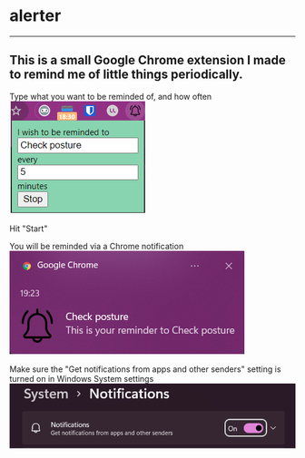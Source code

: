 # alerter
---
This is a small Google Chrome extension I made to remind me of little things periodically.
---
Type what you want to be reminded of, and how often  
![Popup Menu](assets/popup_ss.png)  
  
Hit "Start"  
  
You will be reminded via a Chrome notification  
![Notification](assets/notif_ss.png)  
  
Make sure the "Get notifications from apps and other senders" setting is turned on in Windows System settings  
![Settings](assets/system_ss.png)